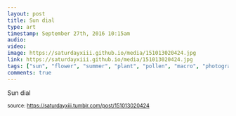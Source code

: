 ```yaml
---
layout: post
title: Sun dial
type: art
timestamp: September 27th, 2016 10:15am
audio: 
video: 
image: https://saturdayxiii.github.io/media/151013020424.jpg
link: https://saturdayxiii.github.io/media/151013020424.jpg
tags: ["sun", "flower", "summer", "plant", "pollen", "macro", "photography", "art"]
comments: true
---
```


Sun dial
 
  
<small>source: https://saturdayxiii.tumblr.com/post/151013020424</small>